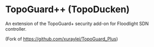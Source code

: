 # TopoGuard++ (TopoDucken)

An extension of the TopoGuard+ security add-on for Floodlight SDN controller.

(Fork of https://github.com/xuraylei/TopoGuard_Plus)

